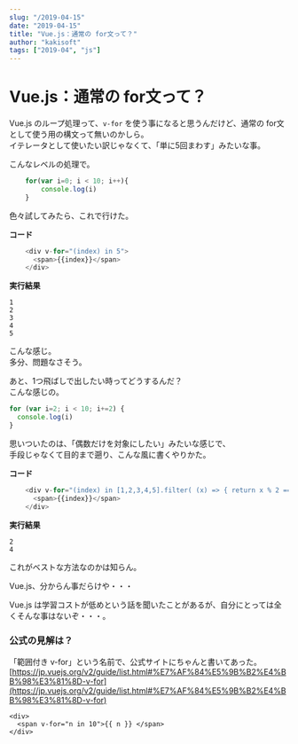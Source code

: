 ```yaml
---
slug: "/2019-04-15"
date: "2019-04-15"
title: "Vue.js：通常の for文って？"
author: "kakisoft"
tags: ["2019-04", "js"]
---
```

# Vue.js：通常の for文って？

Vue.js のループ処理って、`v-for` を使う事になると思うんだけど、通常の for文として使う用の構文って無いのかしら。  
イテレータとして使いたい訳じゃなくて、「単に5回まわす」みたいな事。  

こんなレベルの処理で。  
```js
    for(var i=0; i < 10; i++){
        console.log(i)
    }
```


色々試してみたら、これで行けた。  

**コード**
```js
    <div v-for="(index) in 5">
      <span>{{index}}</span>
    </div>
```
**実行結果**
```
1
2
3
4
5
```
こんな感じ。  
多分、問題なさそう。  

あと、1つ飛ばしで出したい時ってどうするんだ？  
こんな感じの。  
```js
for (var i=2; i < 10; i+=2) {
  console.log(i)
}
```

思いついたのは、「偶数だけを対象にしたい」みたいな感じで、  
手段じゃなくて目的まで遡り、こんな風に書くやりかた。  

**コード**
```js
    <div v-for="(index) in [1,2,3,4,5].filter( (x) => { return x % 2 == 0})">
      <span>{{index}}</span>
    </div>
```

**実行結果**
```
2
4
```

これがベストな方法なのかは知らん。  

Vue.js、分からん事だらけや・・・  

Vue.js は学習コストが低めという話を聞いたことがあるが、自分にとっては全くそんな事はないぞ・・・。  


### 公式の見解は？
「範囲付き v-for」という名前で、公式サイトにちゃんと書いてあった。  
[https://jp.vuejs.org/v2/guide/list.html#%E7%AF%84%E5%9B%B2%E4%BB%98%E3%81%8D-v-for](https://jp.vuejs.org/v2/guide/list.html#%E7%AF%84%E5%9B%B2%E4%BB%98%E3%81%8D-v-for)  
```
<div>
  <span v-for="n in 10">{{ n }} </span>
</div>
```
